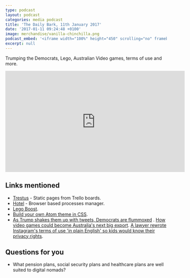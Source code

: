 ```yaml
---
type: podcast
layout: podcast
categories: media podcast
title: 'The Daily Bark, 11th January 2017'
date: '2017-01-11 09:24:48 +0100'
image: merchandise/vanilla-chinchilla.png
podcast_embed: '<iframe width="100%" height="450" scrolling="no" frameborder="no" src="https://w.soundcloud.com/player/?url=https%3A//api.soundcloud.com/tracks/302006591&amp;auto_play=false&amp;hide_related=false&amp;show_comments=true&amp;show_user=true&amp;show_reposts=false&amp;visual=true"></iframe>'
excerpt: null
---
```


Trumping the Democrats, Lego, Australian Video games, terms of use and more.

<iframe width="560" height="315" src="https://www.youtube.com/embed/_cpt3Ve3FQk" frameborder="0" allowfullscreen></iframe>

## Links mentioned

- [Trestus](https://canonical-ols.github.io/trestus/) - Static pages from Trello boards.
- [Hotel](https://github.com/typicode/hotel) - Browser based processes manager.
- [Lego Boost](https://www.engadget.com/2017/01/04/lego-boost/).
- [Build your own Atom theme in CSS](https://www.sitepoint.com/build-your-own-atom-theme-with-css/).
- [As Trump shakes them up with tweets, Democrats are flummoxed](https://www.washingtonpost.com/politics/democrats-try-to-shake-up-approach-as-trump-shakes-them-up-with-tweets/2017/01/09/f0bbad0c-d694-11e6-9a36-1d296534b31e_story.html?utm_term=.957a47a62625) . [How video games could become Australia's next big export](http://www.theage.com.au/technology/games/how-video-games-could-become-australias-next-big-export-20170110-gtooj7.html). [A lawyer rewrote Instagram's terms of use 'in plain English' so kids would know their privacy rights](https://www.washingtonpost.com/news/parenting/wp/2017/01/08/a-lawyer-rewrote-instagrams-terms-of-use-in-plain-english-so-kids-would-know-their-privacy-rights/?utm_term=.7cf9aeaeb348).

## Questions for you

- What pension plans, social security plans and healthcare plans are well suited to digital nomads?
